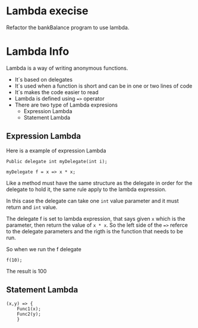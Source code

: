 # Lambda execise
Refactor the bankBalance program to use lambda.

# Lambda Info
Lambda is a way of writing anonymous functions.
- It´s based on delegates
- It´s used when a function is short and can be in one or two lines of code
- It´s makes the code easier to read
- Lambda is defined using `=>` operator
- There are two type of Lambda expresions
	- Expression Lambda 
	- Statement Lambda

## Expression Lambda
Here is a example of expression Lambda
```
Public delegate int myDelegate(int i);

myDelegate f = x => x * x;
```
Like a method must have the same structure as the delegate in order for the delegate to hold it,
the same rule apply to the lambda expression.

In this case the delegate can take one `int` value parameter and it must return and `int` value.

The delegate f is set to lambda expression, that says given `x` which is the parameter, then return the value of `x * x`.
So the left side of the `=>` referce to the delegate parameters and the rigth is the function that needs to be run. 

So when we run the f delegate
```
f(10);
```
The result is 100

## Statement Lambda

```
(x,y) => {
	Func1(x);
	Func2(y);
	}
```
